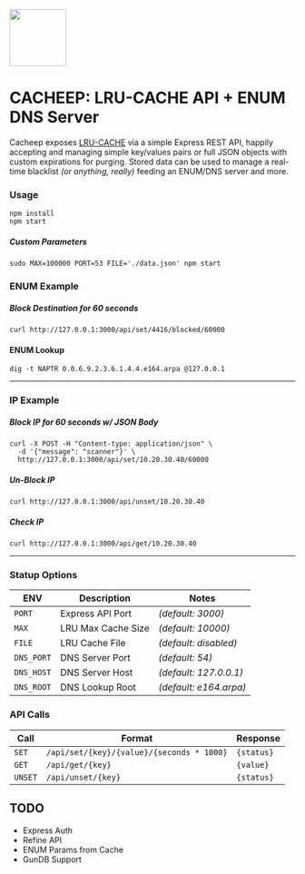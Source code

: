 <img src="https://cdn.pixabay.com/photo/2014/04/03/11/59/sheep-312776_960_720.png" width=100 />

# CACHEEP: LRU-CACHE API + ENUM DNS Server

Cacheep exposes [LRU-CACHE](https://www.npmjs.com/package/lru-cache) via a simple Express REST API, happily accepting and managing simple key/values pairs or full JSON objects with custom expirations for purging. Stored data can be used to manage a real-time blacklist _(or anything, really)_ feeding an ENUM/DNS server and more.

### Usage
```
npm install
npm start
```
##### Custom Parameters
```
sudo MAX=100000 PORT=53 FILE='./data.json' npm start
```


### ENUM Example
##### Block Destination for 60 seconds
```
curl http://127.0.0.1:3000/api/set/4416/blocked/60000
```
#### ENUM Lookup
```
dig -t NAPTR 0.0.6.9.2.3.6.1.4.4.e164.arpa @127.0.0.1
```
---------

### IP Example

##### Block IP for 60 seconds w/ JSON Body
```
curl -X POST -H "Content-type: application/json" \
  -d '{"message": "scanner"}' \
  http://127.0.0.1:3000/api/set/10.20.30.40/60000
  ```
##### Un-Block IP
```
curl http://127.0.0.1:3000/api/unset/10.20.30.40
```
##### Check IP
```
curl http://127.0.0.1:3000/api/get/10.20.30.40
```

---------

### Statup Options

| ENV  	    | Description  	| Notes  |
|---	           |---	  |---  |
| ```PORT```     | Express API Port   | _(default: 3000)_      |
| ```MAX```      | LRU Max Cache Size | _(default: 10000)_     |
| ```FILE```     | LRU Cache File     | _(default: disabled)_  |
| ```DNS_PORT``` | DNS Server Port    | _(default: 54)_        |
| ```DNS_HOST``` | DNS Server Host    | _(default: 127.0.0.1)_ |
| ```DNS_ROOT``` | DNS Lookup Root    | _(default: e164.arpa)_ |


### API Calls

| Call  	    | Format  	| Response  |
|---	    |---	|---  |
| ```SET```  	  | ```/api/set/{key}/{value}/{seconds * 1000}```  	| ```{status}``` |
| ```GET```  	  | ```/api/get/{key}```  	| ```{value}``` |
| ```UNSET```  	| ```/api/unset/{key}```  	| ```{status}``` |





## TODO

* Express Auth
* Refine API
* ENUM Params from Cache
* GunDB Support
